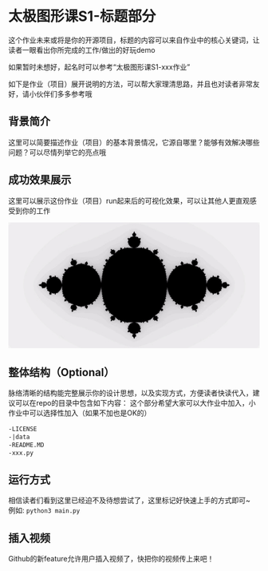 # 太极图形课S1-标题部分
这个作业未来或将是你的开源项目，标题的内容可以来自作业中的核心关键词，让读者一眼看出你所完成的工作/做出的好玩demo

如果暂时未想好，起名时可以参考“太极图形课S1-xxx作业”

如下是作业（项目）展开说明的方法，可以帮大家理清思路，并且也对读者非常友好，请小伙伴们多多参考哦

## 背景简介
这里可以简要描述作业（项目）的基本背景情况，它源自哪里？能够有效解决哪些问题？可以尽情列举它的亮点哦

## 成功效果展示
这里可以展示这份作业（项目）run起来后的可视化效果，可以让其他人更直观感受到你的工作

![fractal demo](./data/fractal.jpg)
## 整体结构（Optional）
脉络清晰的结构能完整展示你的设计思想，以及实现方式，方便读者快读代入，建议可以在repo的目录中包含如下内容：
这个部分希望大家可以大作业中加入，小作业中可以选择性加入（如果不加也是OK的）
```
-LICENSE
-|data
-README.MD
-xxx.py
```

## 运行方式
相信读者们看到这里已经迫不及待想尝试了，这里标记好快速上手的方式即可~  
例如:  `python3 main.py`

## 插入视频
Github的新feature允许用户插入视频了，快把你的视频传上来吧！
